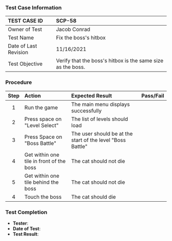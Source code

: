 ### Test Case Information
| TEST CASE ID | SCP-58 |
| :--- | :--- |
| Owner of Test | Jacob Conrad |
| Test Name | Fix the boss's hitbox |
| Date of Last Revision | 11/16/2021 |
| Test Objective | Verify that the boss's hitbox is the same size as the boss. |

### Procedure

|Step | Action | Expected Result | Pass/Fail     |
|:---:| :---        |    :----  | :---: |
|1|Run the game|The main menu displays successfully||
|2|Press space on "Level Select"|The list of levels should load||
|3|Press Space on "Boss Battle"|The user should be at the start of the level "Boss Battle"||
|4|Get within one tile in front of the boss |The cat should not die||
|5|Get within one tile behind the boss |The cat should not die||
|4|Touch the boss |The cat should die||

### Test Completion
- **Tester**: 
- **Date of Test**: 
- **Test Result**: 